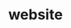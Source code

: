 ---
title                : website
layout               : timeline
permalink            : "tag/website"
tag                  : "#website"

---